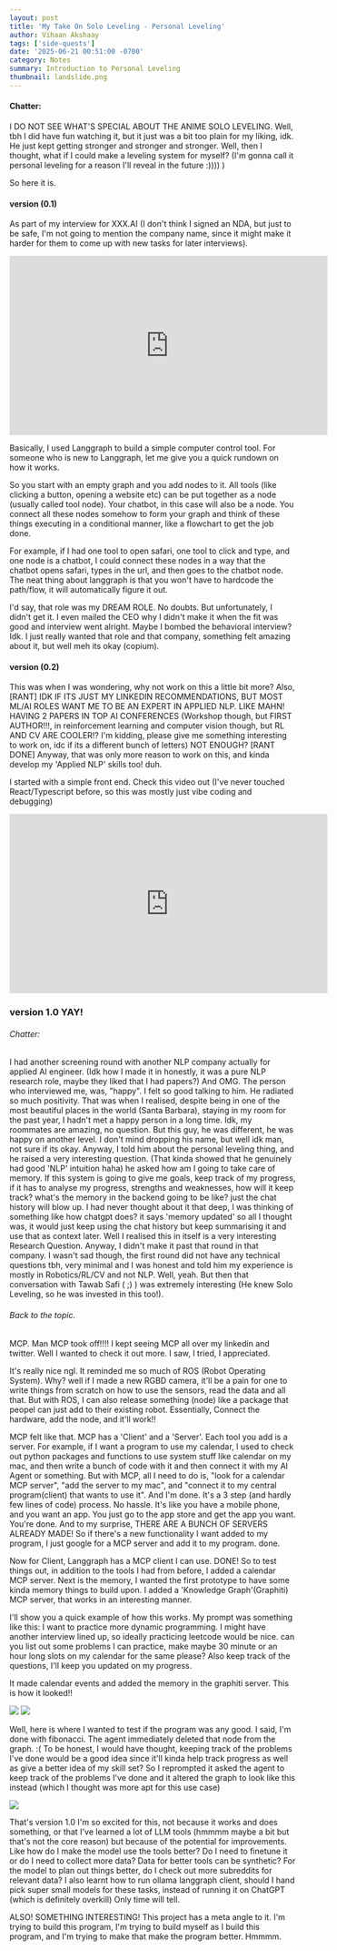 ```yaml
---
layout: post
title: 'My Take On Solo Leveling - Personal Leveling'
author: Vihaan Akshaay
tags: ['side-quests']
date: '2025-06-21 00:51:00 -0700'
category: Notes
summary: Introduction to Personal Leveling
thumbnail: landslide.png
---
```


#### Chatter:
I DO NOT SEE WHAT'S SPECIAL ABOUT THE ANIME SOLO LEVELING. Well, tbh I did have fun watching it, but it just was a bit too plain for my liking, idk. He just kept getting stronger and stronger and stronger.
Well, then I thought, what if I could make a leveling system for myself? (I'm gonna call it personal leveling for a reason I'll reveal in the future :)))) )

So here it is.



#### version (0.1)
As part of my interview for XXX.AI (I don't think I signed an NDA, but just to be safe, I'm not going to mention the company name, since it might make it harder for them to come up with new tasks for later interviews).

<iframe width="560" height="315" 
        src="https://www.youtube.com/embed/n5J8d-Ot7PI" 
        frameborder="0" 
        allow="accelerometer; autoplay; clipboard-write; encrypted-media; gyroscope; picture-in-picture" 
        allowfullscreen>
</iframe>

Basically, I used Langgraph to build a simple computer control tool.
For someone who is new to Langgraph, let me give you a quick rundown on how it works.

So you start with an empty graph and you add nodes to it. All tools (like clicking a button, opening a website etc) can be put together as a node (usually called tool node). Your chatbot, in this case will also be a node. You connect all these nodes somehow to form your graph and think of these things executing in a conditional manner, like a flowchart to get the job done.

For example, if I had one tool to open safari, one tool to click and type, and one node is a chatbot, I could connect these nodes in a way that the chatbot opens safari, types in the url, and then goes to the chatbot node. The neat thing about langgraph is that you won't have to hardcode the path/flow, it will automatically figure it out.

I'd say, that role was my DREAM ROLE. No doubts.
But unfortunately, I didn't get it. I even mailed the CEO why I didn't make it when the fit was good and interview went alright. Maybe I bombed the behavioral interview? Idk. I just really wanted that role and that company, something felt amazing about it, but well meh its okay (copium).

#### version (0.2)
This was when I was wondering, why not work on this a little bit more? Also, [RANT] IDK IF ITS JUST MY LINKEDIN RECOMMENDATIONS, BUT MOST ML/AI ROLES WANT ME TO BE AN EXPERT IN APPLIED NLP. LIKE MAHN! HAVING 2 PAPERS IN TOP AI CONFERENCES (Workshop though, but FIRST AUTHOR!!!, in reinforcement learning and computer vision though, but RL AND CV ARE COOLER!? I'm kidding, please give me something interesting to work on, idc if its a different bunch of letters) NOT ENOUGH? [RANT DONE] Anyway, that was only more reason to work on this, and kinda develop my 'Applied NLP' skills too! duh.

I started with a simple front end. Check this video out (I've never touched React/Typescript before, so this was mostly just vibe coding and debugging)

<iframe width="560" height="315" 
        src="https://www.youtube.com/embed/g-UUaUwOGvg"
        frameborder="0" 
        allow="accelerometer; autoplay; clipboard-write; encrypted-media; gyroscope; picture-in-picture" 
        allowfullscreen>
</iframe>

### version 1.0 YAY!

###### Chatter:
I had another screening round with another NLP company actually for applied AI engineer. (Idk how I made it in honestly, it was a pure NLP research role, maybe they liked that I had papers?)
And OMG. The person who interviewed me, was, "happy". I felt so good talking to him. He radiated so much positivity. That was when I realised, despite being in one of the most beautiful places in the world (Santa Barbara), staying in my room for the past year, I hadn't met a happy person in a long time. Idk, my roommates are amazing, no question. But this guy, he was different, he was happy on another level. I don't mind dropping his name, but well idk man, not sure if its okay. Anyway, I told him about the personal leveling thing, and he raised a very interesting question. (That kinda showed that he genuinely had good 'NLP' intuition haha) he asked how am I going to take care of memory. If this system is going to give me goals, keep track of my progress, if it has to analyse my progress, strengths and weaknesses, how will it keep track? what's the memory in the backend going to be like? just the chat history will blow up. I had never thought about it that deep, I was thinking of something like how chatgpt does? it says 'memory updated' so all I thought was, it would just keep using the chat history but keep summarising it and use that as context later. Well I realised this in itself is a very interesting Research Question. Anyway, I didn't make it past that  round in that company. I wasn't sad though, the first round did not have any technical questions tbh, very minimal and I was honest and told him my experience is mostly in Robotics/RL/CV and not NLP. Well, yeah. But then that conversation with Tawab Safi ( ;) ) was extremely interesting (He knew Solo Leveling, so he was invested in this too!).

###### Back to the topic.
MCP. Man MCP took off!!!! I kept seeing MCP all over my linkedin and twitter.
Well I wanted to check it out more. I saw, I tried, I appreciated.

It's really nice ngl. It reminded me so much of ROS (Robot Operating System). Why? well if I made a new RGBD camera, it'll be a pain for one to write things from scratch on how to use the sensors, read the data and all that. But with ROS, I can also release something (node) like a package that peopel can just add to their existing robot. Essentially, Connect the hardware, add the node, and it'll work!!

MCP felt like that. MCP has a 'Client' and a 'Server'. Each tool you add is a server. For example, if I want a program to use my calendar, I used to check out python packages and functions to use system stuff like calendar on my mac, and then write a bunch of code with it and then connect it with my AI Agent or something. But with MCP, all I need to do is, "look for a calendar MCP server", "add the server to my mac", and "connect it to my central program(client) that wants to use it". And I'm done. It's a 3 step (and hardly few lines of code) process. No hassle.
It's like you have a mobile phone, and you want an app. You just go to the app store and get the app you want. You're done. And to my surprise, THERE ARE A BUNCH OF SERVERS ALREADY MADE! So if there's a new functionality I want added to my program, I just google for a MCP server and add it to my program. done.

Now for Client, Langgraph has a MCP client I can use. DONE! So to test things out, in addition to the tools I had from before, I added a calendar MCP server.
Next is the memory, I wanted the first prototype to have some kinda memory things to build upon. I added a 'Knowledge Graph'(Graphiti) MCP server, that works in an interesting manner.


I'll show you a quick example of how this works.
My prompt was something like this: I want to practice more dynamic programming. I might have another interview lined up, so ideally practicing leetcode would be nice. can you list out some problems I can practice, make maybe 30 minute or an hour long slots on my calendar for the same please? Also keep track of the questions, I'll keep you updated on my progress.

It made calendar events and added the memory in the graphiti server. This is how it looked!!

<img src="/assets/img/posts/My-Take-On-Solo-Leveling-:-Personal-Leveling/graph.png" style="max-width: 100%; height: auto;" />
<img src="/assets/img/posts/My-Take-On-Solo-Leveling-:-Personal-Leveling/calendar.png" style="max-width: 100%; height: auto;" />


Well, here is where I wanted to test if the program was any good. I said, I'm done with fibonacci. The agent immediately deleted that node from the graph. :(
To be honest, I would have thought, keeping track of the problems I've done would be a good idea since it'll kinda help track progress as well as give a better idea of my skill set?
So I reprompted it asked the agent to keep track of the problems I've done and it altered the graph to look like this instead (which I thought was more apt for this use case)

<img src="/assets/img/posts/My-Take-On-Solo-Leveling-:-Personal-Leveling/graph-after-change.png" style="max-width: 100%; height: auto;" />


That's version 1.0
I'm so excited for this, not because it works and does something, or that I've learned a lot of LLM tools (hmmmm maybe a bit but that's not the core reason) but because of the potential for improvements.
Like how do I make the model use the tools better? Do I need to finetune it or do I need to collect more data? Data for better tools can be synthetic? 
For the model to plan out things better, do I check out more subreddits for relevant data? I also learnt how to run ollama langgraph client, should I hand pick super small models for these tasks, instead of running it on ChatGPT (which is definitely overkill) Only time will tell.

ALSO! SOMETHING INTERESTING! This project has a meta angle to it. I'm trying to build this program, I'm trying to build myself as I build this program, and I'm trying to make that make the program better.
Hmmmm.
